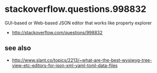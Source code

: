 # stackoverflow.questions.998832

GUI-based or Web-based JSON editor that works like property explorer

* http://stackoverflow.com/questions/998832

## see also

* http://www.slant.co/topics/2213/~what-are-the-best-wysiwyg-tree-view-etc-editors-for-json-xml-yaml-toml-data-files
